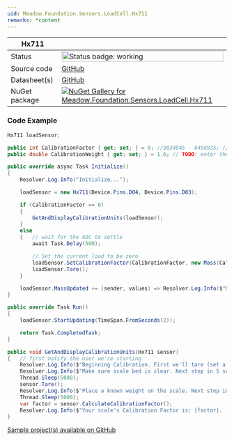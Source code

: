 ```yaml
---
uid: Meadow.Foundation.Sensors.LoadCell.Hx711
remarks: *content
---
```


| Hx711 | |
|--------|--------|
| Status | <img src="https://img.shields.io/badge/Working-brightgreen" style="width: auto; height: -webkit-fill-available;" alt="Status badge: working" /> |
| Source code | [GitHub](https://github.com/WildernessLabs/Meadow.Foundation/tree/main/Source/Meadow.Foundation.Peripherals/Sensors.LoadCell.Hx711) |
| Datasheet(s) | [GitHub](https://github.com/WildernessLabs/Meadow.Foundation/tree/main/Source/Meadow.Foundation.Peripherals/Sensors.LoadCell.Hx711/Datasheet) |
| NuGet package | <a href="https://www.nuget.org/packages/Meadow.Foundation.Sensors.LoadCell.Hx711/" target="_blank"><img src="https://img.shields.io/nuget/v/Meadow.Foundation.Sensors.LoadCell.Hx711.svg?label=Meadow.Foundation.Sensors.LoadCell.Hx711" alt="NuGet Gallery for Meadow.Foundation.Sensors.LoadCell.Hx711" /></a> |

### Code Example

```csharp
Hx711 loadSensor;

public int CalibrationFactor { get; set; } = 0; //9834945 - 8458935; // TODO: change this based on your scale (using the method provided below)
public double CalibrationWeight { get; set; } = 1.6; // TODO: enter the known-weight (in units below) you used in calibration

public override async Task Initialize()
{
    Resolver.Log.Info("Initialize...");

    loadSensor = new Hx711(Device.Pins.D04, Device.Pins.D03);

    if (CalibrationFactor == 0)
    {
        GetAndDisplayCalibrationUnits(loadSensor);
    }
    else
    {   // wait for the ADC to settle
        await Task.Delay(500);

        // Set the current load to be zero
        loadSensor.SetCalibrationFactor(CalibrationFactor, new Mass(CalibrationWeight, Mass.UnitType.Grams));
        loadSensor.Tare();
    }

    loadSensor.MassUpdated += (sender, values) => Resolver.Log.Info($"Mass is now returned {values.New.Grams:N2}g");
}

public override Task Run()
{
    loadSensor.StartUpdating(TimeSpan.FromSeconds(2));

    return Task.CompletedTask;
}

public void GetAndDisplayCalibrationUnits(Hx711 sensor)
{   // first notify the user we're starting
    Resolver.Log.Info($"Beginning Calibration. First we'll tare (set a zero).");
    Resolver.Log.Info($"Make sure scale bed is clear. Next step in 5 seconds...");
    Thread.Sleep(5000);
    sensor.Tare();
    Resolver.Log.Info($"Place a known weight on the scale. Next step in 5 seconds...");
    Thread.Sleep(5000);
    var factor = sensor.CalculateCalibrationFactor();
    Resolver.Log.Info($"Your scale's Calibration Factor is: {factor}.  Enter this into the code for future use.");
}

```

[Sample project(s) available on GitHub](https://github.com/WildernessLabs/Meadow.Foundation/tree/main/Source/Meadow.Foundation.Peripherals/Sensors.LoadCell.Hx711/Samples/Hx711_Sample)

